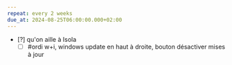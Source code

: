 ```yaml
---
repeat: every 2 weeks
due_at: 2024-08-25T06:00:00.000+02:00
---
```

- [?]  qu'on aille à Isola
	- [ ] #ordi w+i, windows update en haut à droite, bouton désactiver mises à jour 